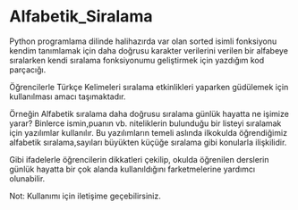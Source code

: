 # Alfabetik_Siralama

Python programlama dilinde halihazırda var olan sorted isimli fonksiyonu kendim tanımlamak için daha doğrusu karakter verilerini verilen bir alfabeye sıralarken kendi sıralama fonksiyonumu geliştirmek için yazdığım kod parçacığı.

Öğrencilerle Türkçe Kelimeleri sıralama etkinlikleri yaparken güdülemek için kullanılması amacı taşımaktadır.

Örneğin Alfabetik sıralama daha doğrusu sıralama günlük hayatta ne işimize yarar? Binlerce ismin,puanın vb. niteliklerin bulunduğu bir listeyi sıralamak için
yazılımlar kullanılır. Bu yazılımların temeli aslında ilkokulda öğrendiğimiz alfabetik sıralama,sayıları büyükten küçüğe sıralama gibi konularla ilişkilidir.

Gibi ifadelerle öğrencilerin dikkatleri çekilip, okulda öğrenilen derslerin günlük hayatta bir çok alanda kullanıldığını farketmelerine yardımcı olunabilir.

Not: Kullanımı için iletişime geçebilirsiniz.
